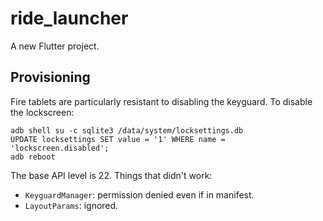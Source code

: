 # ride_launcher

A new Flutter project.

## Provisioning

Fire tablets are particularly resistant to disabling the keyguard. To disable the lockscreen:

```shell
adb shell su -c sqlite3 /data/system/locksettings.db
UPDATE locksettings SET value = '1' WHERE name = 'lockscreen.disabled';
adb reboot
```

The base API level is 22. Things that didn't work:
* `KeyguardManager`: permission denied even if in manifest.
* `LayoutParams`: ignored.